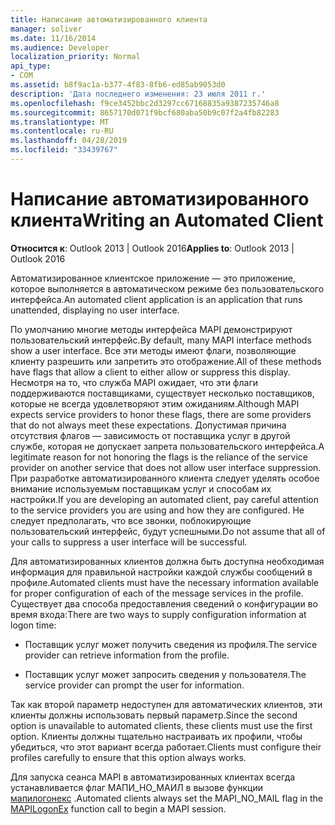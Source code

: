 ```yaml
---
title: Написание автоматизированного клиента
manager: soliver
ms.date: 11/16/2014
ms.audience: Developer
localization_priority: Normal
api_type:
- COM
ms.assetid: b8f9ac1a-b377-4f83-8fb6-ed85ab9053d0
description: 'Дата последнего изменения: 23 июля 2011 г.'
ms.openlocfilehash: f9ce3452bbc2d3297cc67168835a9387235746a8
ms.sourcegitcommit: 8657170d071f9bcf680aba50b9c07f2a4fb82283
ms.translationtype: MT
ms.contentlocale: ru-RU
ms.lasthandoff: 04/28/2019
ms.locfileid: "33439767"
---
```

# <a name="writing-an-automated-client"></a><span data-ttu-id="2deea-103">Написание автоматизированного клиента</span><span class="sxs-lookup"><span data-stu-id="2deea-103">Writing an Automated Client</span></span>

  
  
<span data-ttu-id="2deea-104">**Относится к**: Outlook 2013 | Outlook 2016</span><span class="sxs-lookup"><span data-stu-id="2deea-104">**Applies to**: Outlook 2013 | Outlook 2016</span></span> 
  
<span data-ttu-id="2deea-105">Автоматизированное клиентское приложение — это приложение, которое выполняется в автоматическом режиме без пользовательского интерфейса.</span><span class="sxs-lookup"><span data-stu-id="2deea-105">An automated client application is an application that runs unattended, displaying no user interface.</span></span>
  
 <span data-ttu-id="2deea-106">По умолчанию многие методы интерфейса MAPI демонстрируют пользовательский интерфейс.</span><span class="sxs-lookup"><span data-stu-id="2deea-106">By default, many MAPI interface methods show a user interface.</span></span> <span data-ttu-id="2deea-107">Все эти методы имеют флаги, позволяющие клиенту разрешить или запретить это отображение.</span><span class="sxs-lookup"><span data-stu-id="2deea-107">All of these methods have flags that allow a client to either allow or suppress this display.</span></span> <span data-ttu-id="2deea-108">Несмотря на то, что служба MAPI ожидает, что эти флаги поддерживаются поставщиками, существует несколько поставщиков, которые не всегда удовлетворяют этим ожиданиям.</span><span class="sxs-lookup"><span data-stu-id="2deea-108">Although MAPI expects service providers to honor these flags, there are some providers that do not always meet these expectations.</span></span> <span data-ttu-id="2deea-109">Допустимая причина отсутствия флагов — зависимость от поставщика услуг в другой службе, которая не допускает запрета пользовательского интерфейса.</span><span class="sxs-lookup"><span data-stu-id="2deea-109">A legitimate reason for not honoring the flags is the reliance of the service provider on another service that does not allow user interface suppression.</span></span> <span data-ttu-id="2deea-110">При разработке автоматизированного клиента следует уделять особое внимание используемым поставщикам услуг и способам их настройки.</span><span class="sxs-lookup"><span data-stu-id="2deea-110">If you are developing an automated client, pay careful attention to the service providers you are using and how they are configured.</span></span> <span data-ttu-id="2deea-111">Не следует предполагать, что все звонки, поблокирующие пользовательский интерфейс, будут успешными.</span><span class="sxs-lookup"><span data-stu-id="2deea-111">Do not assume that all of your calls to suppress a user interface will be successful.</span></span> 
  
<span data-ttu-id="2deea-112">Для автоматизированных клиентов должна быть доступна необходимая информация для правильной настройки каждой службы сообщений в профиле.</span><span class="sxs-lookup"><span data-stu-id="2deea-112">Automated clients must have the necessary information available for proper configuration of each of the message services in the profile.</span></span> <span data-ttu-id="2deea-113">Существует два способа предоставления сведений о конфигурации во время входа:</span><span class="sxs-lookup"><span data-stu-id="2deea-113">There are two ways to supply configuration information at logon time:</span></span>
  
- <span data-ttu-id="2deea-114">Поставщик услуг может получить сведения из профиля.</span><span class="sxs-lookup"><span data-stu-id="2deea-114">The service provider can retrieve information from the profile.</span></span>
    
- <span data-ttu-id="2deea-115">Поставщик услуг может запросить сведения у пользователя.</span><span class="sxs-lookup"><span data-stu-id="2deea-115">The service provider can prompt the user for information.</span></span> 
    
<span data-ttu-id="2deea-116">Так как второй параметр недоступен для автоматических клиентов, эти клиенты должны использовать первый параметр.</span><span class="sxs-lookup"><span data-stu-id="2deea-116">Since the second option is unavailable to automated clients, these clients must use the first option.</span></span> <span data-ttu-id="2deea-117">Клиенты должны тщательно настраивать их профили, чтобы убедиться, что этот вариант всегда работает.</span><span class="sxs-lookup"><span data-stu-id="2deea-117">Clients must configure their profiles carefully to ensure that this option always works.</span></span>
  
<span data-ttu-id="2deea-118">Для запуска сеанса MAPI в автоматизированных клиентах всегда устанавливается флаг МАПИ_НО_МАИЛ в вызове функции [мапилогонекс](mapilogonex.md) .</span><span class="sxs-lookup"><span data-stu-id="2deea-118">Automated clients always set the MAPI_NO_MAIL flag in the [MAPILogonEx](mapilogonex.md) function call to begin a MAPI session.</span></span> 
  

